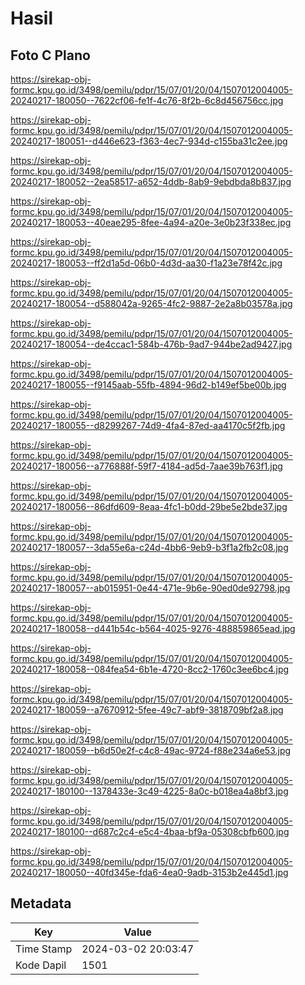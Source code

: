 # Hasil

## Foto C Plano

https://sirekap-obj-formc.kpu.go.id/3498/pemilu/pdpr/15/07/01/20/04/1507012004005-20240217-180050--7622cf06-fe1f-4c76-8f2b-6c8d456756cc.jpg

https://sirekap-obj-formc.kpu.go.id/3498/pemilu/pdpr/15/07/01/20/04/1507012004005-20240217-180051--d446e623-f363-4ec7-934d-c155ba31c2ee.jpg

https://sirekap-obj-formc.kpu.go.id/3498/pemilu/pdpr/15/07/01/20/04/1507012004005-20240217-180052--2ea58517-a652-4ddb-8ab9-9ebdbda8b837.jpg

https://sirekap-obj-formc.kpu.go.id/3498/pemilu/pdpr/15/07/01/20/04/1507012004005-20240217-180053--40eae295-8fee-4a94-a20e-3e0b23f338ec.jpg

https://sirekap-obj-formc.kpu.go.id/3498/pemilu/pdpr/15/07/01/20/04/1507012004005-20240217-180053--ff2d1a5d-06b0-4d3d-aa30-f1a23e78f42c.jpg

https://sirekap-obj-formc.kpu.go.id/3498/pemilu/pdpr/15/07/01/20/04/1507012004005-20240217-180054--d588042a-9265-4fc2-9887-2e2a8b03578a.jpg

https://sirekap-obj-formc.kpu.go.id/3498/pemilu/pdpr/15/07/01/20/04/1507012004005-20240217-180054--de4ccac1-584b-476b-9ad7-944be2ad9427.jpg

https://sirekap-obj-formc.kpu.go.id/3498/pemilu/pdpr/15/07/01/20/04/1507012004005-20240217-180055--f9145aab-55fb-4894-96d2-b149ef5be00b.jpg

https://sirekap-obj-formc.kpu.go.id/3498/pemilu/pdpr/15/07/01/20/04/1507012004005-20240217-180055--d8299267-74d9-4fa4-87ed-aa4170c5f2fb.jpg

https://sirekap-obj-formc.kpu.go.id/3498/pemilu/pdpr/15/07/01/20/04/1507012004005-20240217-180056--a776888f-59f7-4184-ad5d-7aae39b763f1.jpg

https://sirekap-obj-formc.kpu.go.id/3498/pemilu/pdpr/15/07/01/20/04/1507012004005-20240217-180056--86dfd609-8eaa-4fc1-b0dd-29be5e2bde37.jpg

https://sirekap-obj-formc.kpu.go.id/3498/pemilu/pdpr/15/07/01/20/04/1507012004005-20240217-180057--3da55e6a-c24d-4bb6-9eb9-b3f1a2fb2c08.jpg

https://sirekap-obj-formc.kpu.go.id/3498/pemilu/pdpr/15/07/01/20/04/1507012004005-20240217-180057--ab015951-0e44-471e-9b6e-90ed0de92798.jpg

https://sirekap-obj-formc.kpu.go.id/3498/pemilu/pdpr/15/07/01/20/04/1507012004005-20240217-180058--d441b54c-b564-4025-9276-488859865ead.jpg

https://sirekap-obj-formc.kpu.go.id/3498/pemilu/pdpr/15/07/01/20/04/1507012004005-20240217-180058--084fea54-6b1e-4720-8cc2-1760c3ee6bc4.jpg

https://sirekap-obj-formc.kpu.go.id/3498/pemilu/pdpr/15/07/01/20/04/1507012004005-20240217-180059--a7670912-5fee-49c7-abf9-3818709bf2a8.jpg

https://sirekap-obj-formc.kpu.go.id/3498/pemilu/pdpr/15/07/01/20/04/1507012004005-20240217-180059--b6d50e2f-c4c8-49ac-9724-f88e234a6e53.jpg

https://sirekap-obj-formc.kpu.go.id/3498/pemilu/pdpr/15/07/01/20/04/1507012004005-20240217-180100--1378433e-3c49-4225-8a0c-b018ea4a8bf3.jpg

https://sirekap-obj-formc.kpu.go.id/3498/pemilu/pdpr/15/07/01/20/04/1507012004005-20240217-180100--d687c2c4-e5c4-4baa-bf9a-05308cbfb600.jpg

https://sirekap-obj-formc.kpu.go.id/3498/pemilu/pdpr/15/07/01/20/04/1507012004005-20240217-180050--40fd345e-fda6-4ea0-9adb-3153b2e445d1.jpg


## Metadata

| Key        | Value               |
| ---------- | ------------------- |
| Time Stamp | 2024-03-02 20:03:47 |
| Kode Dapil | 1501                |



